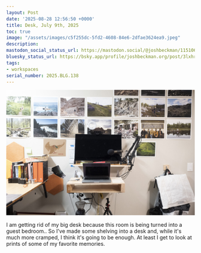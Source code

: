 ```yaml
---
layout: Post
date: '2025-08-28 12:56:50 +0000'
title: Desk, July 9th, 2025
toc: true
image: "/assets/images/c5f255dc-5fd2-4608-84e6-2dfae3624ea9.jpeg"
description:
mastodon_social_status_url: https://mastodon.social/@joshbeckman/115106900690660377
bluesky_status_url: https://bsky.app/profile/joshbeckman.org/post/3lxhriemar52c
tags:
- workspaces
serial_number: 2025.BLG.138
---
```

![Desk on the wall](/assets/images/c5f255dc-5fd2-4608-84e6-2dfae3624ea9.jpeg)

I am getting rid of my big desk because this room is being turned into a guest bedroom.. So I've made some shelving into a desk and, while it's much more cramped, I think it's going to be enough. At least I get to look at prints of some of my favorite memories.
